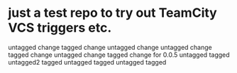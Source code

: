 # just a test repo to try out TeamCity VCS triggers etc.
untagged change
tagged change
untagged change 
untagged change 
tagged change 
untagged change
tagged change for 0.0.5
untagged tagged
untagged2 tagged
untagged tagged
untagged tagged